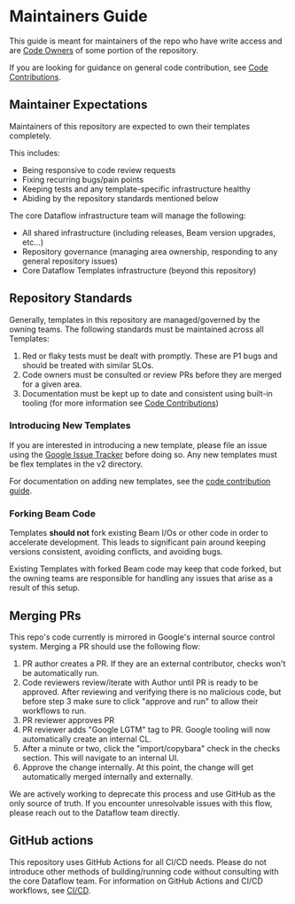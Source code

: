 # Maintainers Guide

This guide is meant for maintainers of the repo who have write access
and are [Code Owners](./code-owners.md) of some portion of the repository.

If you are looking for guidance on general code contribution, see
[Code Contributions](./code-contributions.md).

## Maintainer Expectations

Maintainers of this repository are expected to own their templates completely.

This includes:
- Being responsive to code review requests
- Fixing recurring bugs/pain points
- Keeping tests and any template-specific infrastructure healthy
- Abiding by the repository standards mentioned below

The core Dataflow infrastructure team will manage the following:

- All shared infrastructure (including releases, Beam version upgrades, etc...)
- Repository governance (managing area ownership, responding to any general repository issues)
- Core Dataflow Templates infrastructure (beyond this repository)

## Repository Standards

Generally, templates in this repository are managed/governed by the owning teams. The following standards
must be maintained across all Templates:

1) Red or flaky tests must be dealt with promptly. These are P1 bugs and should be treated with similar SLOs.
2) Code owners must be consulted or review PRs before they are merged for a given area.
3) Documentation must be kept up to date and consistent using built-in tooling (for more information see [Code Contributions](./code-contributions.md))

### Introducing New Templates

If you are interested in introducing a new template, please file an issue using the [Google Issue Tracker](https://issuetracker.google.com/issues/new?component=187168&template=0) before doing so. Any new templates must be flex templates in the v2 directory.

For documentation on adding new templates, see the [code contribution guide](./code-contributions.md).

### Forking Beam Code

Templates **should not** fork existing Beam I/Os or other code in order to accelerate development.
This leads to significant pain around keeping versions consistent, avoiding conflicts, and avoiding bugs.

Existing Templates with forked Beam code may keep that code forked, but the owning teams are responsible
for handling any issues that arise as a result of this setup.

## Merging PRs

This repo's code currently is mirrored in Google's internal source control system. Merging a PR should use the following flow:

1) PR author creates a PR. If they are an external contributor, checks won't be automatically run.
2) Code reviewers review/iterate with Author until PR is ready to be approved. After reviewing and verifying there is no malicious code, but before step 3 make sure to click "approve and run" to allow their workflows to run.
3) PR reviewer approves PR
4) PR reviewer adds "Google LGTM" tag to PR. Google tooling will now automatically create an internal CL.
5) After a minute or two, click the "import/copybara" check in the checks section. This will navigate to an internal UI.
6) Approve the change internally. At this point, the change will get automatically merged internally and externally.

We are actively working to deprecate this process and use GitHub as the only source of truth.
If you encounter unresolvable issues with this flow, please reach out to the Dataflow team directly.

## GitHub actions

This repository uses GitHub Actions for all CI/CD needs. Please do not introduce other methods of building/running code without consulting with the core Dataflow team.
For information on GitHub Actions and CI/CD workflows, see [CI/CD](./cicd.md).